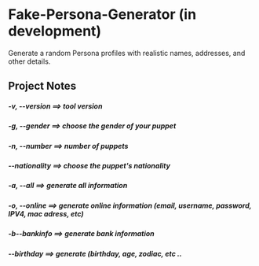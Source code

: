 # Fake-Persona-Generator  (in development)
Generate a random Persona profiles with realistic names, addresses, and other details.


## Project Notes
##### -v, --version  ==>  tool version
##### -g, --gender   ==> choose the gender of your puppet
##### -n, --number   ==>  number of puppets
##### --nationality  ==>  choose the puppet's nationality
##### -a, --all      ==> generate all information
##### -o, --online   ==>  generate online information (email, username, password, IPV4, mac adress, etc)
##### -b--bankinfo   ==>  generate bank information
##### --birthday     ==>  generate (birthday, age, zodiac, etc ..
